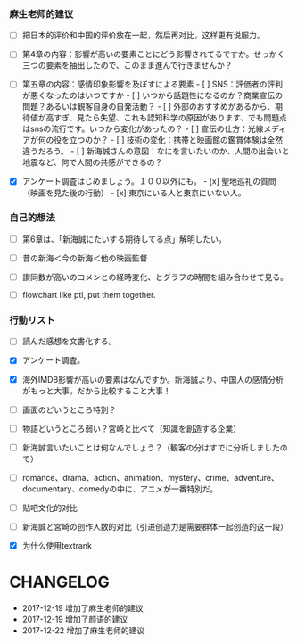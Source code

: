### 麻生老师的建议

- [ ] 把日本的评价和中国的评价放在一起，然后再对比，这样更有说服力。
- [ ] 第4章の内容：影響が高いの要素ことにどう影響されてるですか。せっかく三つの要素を抽出したので、このまま進んで行きませんか？
- [ ] 第五章の内容：感情印象影響を及ぼすによる要素
      - [ ] SNS：評価者の評判が悪くなったのはいつですか
            - [ ] いつから話題性になるのか？商業宣伝の問題？あるいは観客自身の自発活動？
            - [ ] 外部のおすすめがあるから、期待値が高すぎ、見たら失望、これも認知科学の原因があります、でも問題点はsnsの流行です。いつから変化があったの？
      - [ ] 宣伝の仕方：光線メディアが何の役を立つのか？
      - [ ] 技術の変化：携帯と映画館の鑑賞体験は全然違うだろう。
      - [ ] 新海誠さんの意図：なにを言いたいのか、人間の出会いと地震など、何で人間の共感ができるの？
- [x] アンケート調査はじめましょう。１００以外にも。
      - [x] 聖地巡礼の質問（映画を見た後の行動）
            - [x] 東京にいる人と東京にいない人。







### 自己的想法

- [ ] 第6章は、「新海誠にたいする期待してる点」解明したい。
- [ ] 昔の新海＜今の新海＜他の映画監督
- [ ] 讃同数が高いのコメンとの経時変化、とグラフの時間を組み合わせて見る。
- [ ] flowchart like ptl, put them together.



### 行動リスト

- [ ] 読んだ感想を文書化する。
- [x] アンケート調査。
- [x] 海外IMDB影響が高いの要素はなんですか。新海誠より、中国人の感情分析がもっと大事。だから比較すること大事！
- [ ] 画面のどいうところ特別？
- [ ] 物語どいうところ弱い？宮崎と比べて（知識を創造する企業）
- [ ] 新海誠言いたいことは何なんでしょう？（観客の分はすでに分析しましたので）
- [ ] romance、drama、action、animation、mystery、crime、adventure、documentary、comedyの中に、アニメが一番特別だ。
- [ ] 贴吧文化的对比
- [ ] 新海誠と宮崎の创作人数的对比（引进创造力是需要群体一起创造的这一段）
- [x] 为什么使用textrank



# CHANGELOG

* 2017-12-19 增加了麻生老师的建议
* 2017-12-19 增加了颜语的建议
* 2017-12-22 增加了麻生老师的建议



















